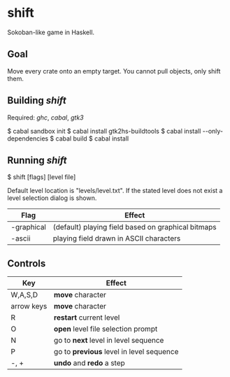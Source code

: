 # shift
Sokoban-like game in Haskell.


## Goal

Move every crate onto an empty target. You cannot pull objects,
only shift them.


## Building *shift*

Required: *ghc*, *cabal*, *gtk3*

$ cabal sandbox init
$ cabal install gtk2hs-buildtools
$ cabal install --only-dependencies
$ cabal build
$ cabal install


## Running *shift*

$ shift [flags] [level file]

Default level location is "levels/level.txt". If the stated level does not
exist a level selection dialog is shown.

Flag       | Effect
-----------|------------
-graphical | (default) playing field based on graphical bitmaps 
-ascii     | playing field drawn in ASCII characters


## Controls

Key        | Effect
-----------|------------
W,A,S,D    | **move** character
arrow keys | **move** character
R          | **restart** current level
O          | **open** level file selection prompt
N          | go to **next** level in level sequence
P          | go to **previous** level in level sequence
-, +       | **undo** and **redo** a step

